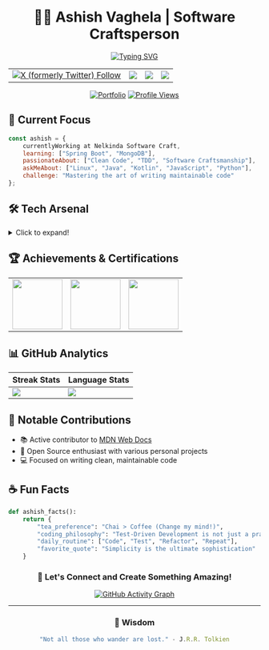 <div align="center">
  
# 👨‍💻 Ashish Vaghela | Software Craftsperson

[![Typing SVG](https://readme-typing-svg.herokuapp.com?font=Fira+Code&pause=1000&color=6A5ACD&center=true&vCenter=true&width=435&lines=Building+elegant+solutions;Test-Driven+Development+Enthusiast;Open+Source+Contributor;Crafting+Quality+Software)](https://linkedin.com/in/ashish-codejourney)

<table>
<tr>
<td>
<a href="https://www.twitter.com/codejourney_" target="_blank">
     <img alt="X (formerly Twitter) Follow" src="https://img.shields.io/twitter/follow/codejourney_">
</a>
</td>
<td>
<a href="https://linkedin.com/in/ashish-codejourney" target="_blank">
    <img src="https://img.shields.io/badge/LinkedIn-0077B5?style=for-the-badge&logo=linkedin&logoColor=white" />
</a>
</td>
<td>
<a href="https://instagram.com/heyyy_ashish" target="_blank">
    <img src="https://img.shields.io/badge/Instagram-E4405F?style=for-the-badge&logo=instagram&logoColor=white" />
</a>
</td>
<td>
<a href="mailto:vaghelaashish111@gmail.com">
    <img src="https://img.shields.io/badge/Email-D14836?style=for-the-badge&logo=gmail&logoColor=white" />
</a>
</td>
</tr>
</table>

[![Portfolio](https://img.shields.io/badge/Portfolio-FF5722?style=for-the-badge&logo=google-chrome&logoColor=white)](https://ashishcodejourney.vercel.app)
[![Profile Views](https://komarev.com/ghpvc/?username=Ashish-CodeJourney&style=for-the-badge)](https://github.com/Ashish-CodeJourney)

</div>

## 🎯 Current Focus

```javascript
const ashish = {
    currentlyWorking at Nelkinda Software Craft,
    learning: ["Spring Boot", "MongoDB"],
    passionateAbout: ["Clean Code", "TDD", "Software Craftsmanship"],
    askMeAbout: ["Linux", "Java", "Kotlin", "JavaScript", "Python"],
    challenge: "Mastering the art of writing maintainable code"
};
```

## 🛠️ Tech Arsenal

<details>
<summary>Click to expand!</summary>

### Programming Languages
[![Java](https://img.shields.io/badge/Java-ED8B00?style=for-the-badge&logo=openjdk&logoColor=white)](https://www.java.com/)
[![Kotlin](https://img.shields.io/badge/Kotlin-0095D5?style=for-the-badge&logo=kotlin&logoColor=white)](https://kotlinlang.org/)
[![Python](https://img.shields.io/badge/Python-3776AB?style=for-the-badge&logo=python&logoColor=white)](https://www.python.org/)
[![JavaScript](https://img.shields.io/badge/JavaScript-F7DF1E?style=for-the-badge&logo=javascript&logoColor=black)](https://www.javascript.com/)

### 🌐 Frontend
[![React](https://img.shields.io/badge/React-20232A?style=for-the-badge&logo=react&logoColor=61DAFB)](https://reactjs.org/)
[![HTML5](https://img.shields.io/badge/HTML5-E34F26?style=for-the-badge&logo=html5&logoColor=white)](https://html.spec.whatwg.org/multipage/)
[![CSS3](https://img.shields.io/badge/CSS3-1572B6?style=for-the-badge&logo=css3&logoColor=white)](https://www.w3.org/Style/CSS/)
[![Tailwind CSS](https://img.shields.io/badge/Tailwind_CSS-38B2AC?style=for-the-badge&logo=tailwind-css&logoColor=white)](https://tailwindcss.com/)

### ⚙️ Backend & Tools
[![Spring](https://img.shields.io/badge/Spring-6DB33F?style=for-the-badge&logo=spring&logoColor=white)](https://spring.io/)
[![Node.js](https://img.shields.io/badge/Node.js-43853D?style=for-the-badge&logo=node.js&logoColor=white)](https://nodejs.org/)
[![MongoDB](https://img.shields.io/badge/MongoDB-4EA94B?style=for-the-badge&logo=mongodb&logoColor=white)](https://www.mongodb.com/)
[![Linux](https://img.shields.io/badge/Linux-FCC624?style=for-the-badge&logo=linux&logoColor=black)](https://www.linux.org/)

</details>

## 🏆 Achievements & Certifications

<table>
<tr>
<td align="center">
<a href="https://www.credly.com/badges/c203200e-ba86-49c2-801a-65b503dcb69d/public_url">
<img src="https://images.credly.com/size/680x680/images/e3541a0c-dd4a-4820-8052-5001006efc85/blob" width="100"/>
</a>
</td>
<td align="center">
<a href="https://ti-user-certificates.s3.amazonaws.com/ae62dcd7-abdc-4e90-a570-83eccba49043/5819416a-0b3c-4e22-8dfb-220ccdf644ac-ashish-vaghela-9cf8fc50-58af-4735-9058-32bfdd9097b3-certificate.pdf">
<img src="https://images.credly.com/images/6096167c-91fd-4e74-bc85-d2100672fef7/image.png" width="100"/>
</a>
</td>
<td align="center">
<a href="https://dpeuniversity.gradle.com/app/certificate/ce3034e4-633b-44f4-ae8e-434feb0cafc5">
<img src="https://ashishcodejourney.vercel.app/assets/GradleCertificate-599a5WfV.png" width="100"/>
</a>
</td>
</tr>
</table>

## 📊 GitHub Analytics

<div align="center">
  
| Streak Stats | Language Stats |
| --- | --- |
| ![](https://nirzak-streak-stats.vercel.app/?user=Ashish-CodeJourney) | ![](https://github-readme-stats.vercel.app/api/top-langs/?username=Ashish-CodeJourney&hide_border=true&include_all_commits=true&count_private=true&layout=compact) |

</div>

## 🎯 Notable Contributions

- 📚 Active contributor to [MDN Web Docs](https://github.com/mdn/content/pulls?q=is%3Apr+is%3Amerged+author%3AAshish-CodeJourney)
- 🌟 Open Source enthusiast with various personal projects
- 💻 Focused on writing clean, maintainable code

## ☕ Fun Facts

```python
def ashish_facts():
    return {
        "tea_preference": "Chai > Coffee (Change my mind!)",
        "coding_philosophy": "Test-Driven Development is not just a practice, it's a mindset",
        "daily_routine": ["Code", "Test", "Refactor", "Repeat"],
        "favorite_quote": "Simplicity is the ultimate sophistication"
    }
```

<div align="center">

### 🤝 Let's Connect and Create Something Amazing!

[![GitHub Activity Graph](https://github-readme-activity-graph.vercel.app/graph?username=Ashish-CodeJourney&theme=tokyo-night&hide_border=true)](https://github.com/ashutosh00710/github-readme-activity-graph)

</div>

---
<div align="center">

### 💭 Wisdom
    
<!--QUOTE:start-->
```javascript
"Not all those who wander are lost." - J.R.R. Tolkien
```
<!--QUOTE:end-->

</div>
